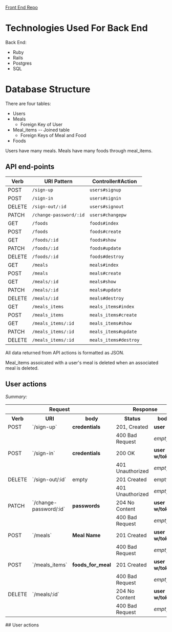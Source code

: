 [Front End Repo](https://github.com/louarnos/FitnessTrackerFrontEnd)

# Technologies Used For Back End
 
Back End: 
 - Ruby
 - Rails
 - Postgres
 - SQL

# Database Structure

There are four tables:
  - Users
  - Meals 
    - Foreign Key of User
  - Meal_items -- Joined table 
    - Foreign Keys of Meal and Food
  - Foods
    
Users have many meals. Meals have many foods through meal_items. 

## API end-points

| Verb   | URI Pattern            | Controller#Action    |
| ----   | -----------            | -----------------    |
| POST   | `/sign-up`             | `users#signup`       |
| POST   | `/sign-in`             | `users#signin`       |
| DELETE | `/sign-out/:id`        | `users#signout`      |
| PATCH  | `/change-password/:id` | `users#changepw`     |
| GET    | `/foods`               | `foods#index`        |
| POST   | `/foods`               | `foods#create`       |
| GET    | `/foods/:id`           | `foods#show`         |
| PATCH  | `/foods/:id`           | `foods#update`       |
| DELETE | `/foods/:id`           | `foods#destroy`      |
| GET    | `/meals`               | `meals#index`        |
| POST   | `/meals`               | `meals#create`       |
| GET    | `/meals/:id`           | `meals#show`         |
| PATCH  | `/meals/:id`           | `meals#update`       |
| DELETE | `/meals/:id`           | `meals#destroy`      | 
| GET    | `/meals_items`         | `meals_items#index`  |
| POST   | `/meals_items`         | `meals_items#create` |
| GET    | `/meals_items/:id`     | `meals_items#show`   |
| PATCH  | `/meals_items/:id`     | `meals_items#update` |
| DELETE | `/meals_items/:id`     | `meals_items#destroy`|

All data returned from API actions is formatted as JSON.

Meal_items assoicated with a user's meal is deleted when an associated meal is deleted.


## User actions

*Summary:*

<table>
<tr>
  <th colspan="3">Request</th>
  <th colspan="2">Response</th>
</tr>
<tr>
  <th>Verb</th>
  <th>URI</th>
  <th>body</th>
  <th>Status</th>
  <th>body</th>
</tr>
<tr>
<td>POST</td>
<td>`/sign-up`</td>
<td><strong>credentials</strong></td>
<td>201, Created</td>
<td><strong>user</strong></td>
</tr>
<tr>
  <td colspan="3"></td>
  <td>400 Bad Request</td>
  <td><em>empty</em></td>
</tr>
<tr>
<td>POST</td>
<td>`/sign-in`</td>
<td><strong>credentials</strong></td>
<td>200 OK</td>
<td><strong>user w/token</strong></td>
</tr>
<tr>
  <td colspan="3"></td>
  <td>401 Unauthorized</td>
  <td><em>empty</em></td>
</tr>
<tr>
<td>DELETE</td>
<td>`/sign-out/:id`</td>
<td>empty</td>
<td>201 Created</td>
<td>empty</td>
</tr>
<tr>
  <td colspan="3"></td>
  <td>401 Unauthorized</td>
  <td><em>empty</em></td>
</tr>
<tr>
<td>PATCH</td>
<td>`/change-password/:id`</td>
<td><strong>passwords</strong></td>
<td>204 No Content</td>
<td><strong>user w/token</strong></td>
</tr>
<tr>
  <td colspan="3"></td>
  <td>400 Bad Request</td>
  <td><em>empty</em></td>
</tr>
<tr>
<td>POST</td>
<td>`/meals`</td>
<td><strong>Meal Name</strong></td>
<td>201 Created</td>
<td><strong>user w/token</strong></td>
</tr>
<tr>
  <td colspan="3"></td>
  <td>400 Bad Request</td>
  <td><em>empty</em></td>
</tr>
<tr>
<td>POST</td>
<td>`/meals_items`</td>
<td><strong>foods_for_meal</strong></td>
<td>201 Created</td>
<td><strong>user w/token</strong></td>
</tr>
<tr>
  <td colspan="3"></td>
  <td>400 Bad Request</td>
  <td><em>empty</em></td>
</tr>
<tr>
<td>DELETE</td>
<td>`/meals/:id`</td>
<td><strong></strong></td>
<td>204 No Content</td>
<td><strong>user w/token</strong></td>
</tr>
<tr>
  <td colspan="3"></td>
  <td>400 Bad Request</td>
  <td><em>empty</em></td>
</tr>
</table>
## User actions

